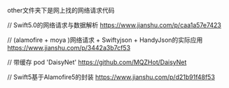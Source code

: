 
other文件夹下是网上找的网络请求代码



// Swift5.0的网络请求与数据解析
https://www.jianshu.com/p/caa1a57e7423


// (alamofire + moya )网络请求 + Swiftyjson + HandyJson的实际应用
https://www.jianshu.com/p/3442a3b7cf53

// 带缓存 pod 'DaisyNet'
https://github.com/MQZHot/DaisyNet

// Swift5基于Alamofire5的封装
https://www.jianshu.com/p/d21b91f48f53




